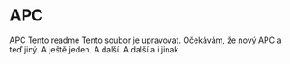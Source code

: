 # APC
APC Tento readme Tento soubor je upravovat. Očekávám, že nový APC a teď jiný. A ještě jeden. A další. A další a i jinak

